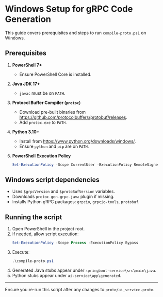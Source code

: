 # Windows Setup for gRPC Code Generation

This guide covers prerequisites and steps to run `compile-proto.ps1` on Windows.

## Prerequisites

1. **PowerShell 7+**
   - Ensure PowerShell Core is installed.

2. **Java JDK 17+**
   - `javac` must be on `PATH`.

3. **Protocol Buffer Compiler (`protoc`)**
   - Download pre-built binaries from https://github.com/protocolbuffers/protobuf/releases.
   - Add `protoc.exe` to `PATH`.

4. **Python 3.10+**
   - Install from https://www.python.org/downloads/windows/.
   - Ensure `python` and `pip` are on `PATH`.

5. **PowerShell Execution Policy**
   ```powershell
   Set-ExecutionPolicy -Scope CurrentUser -ExecutionPolicy RemoteSigned
   ```

## Windows script dependencies

- Uses `$grpcVersion` and `$protoBufVersion` variables.
- Downloads `protoc-gen-grpc-java` plugin if missing.
- Installs Python gRPC packages: `grpcio`, `grpcio-tools`, `protobuf`.

## Running the script

1. Open PowerShell in the project root.
2. If needed, allow script execution:
   ```powershell
   Set-ExecutionPolicy -Scope Process -ExecutionPolicy Bypass
   ```
3. Execute:
   ```powershell
   .\compile-proto.ps1
   ```
4. Generated Java stubs appear under `springboot-service\src\main\java`.
5. Python stubs appear under `ai-service\app\generated`.

---

Ensure you re-run this script after any changes to `proto/ai_service.proto`.
